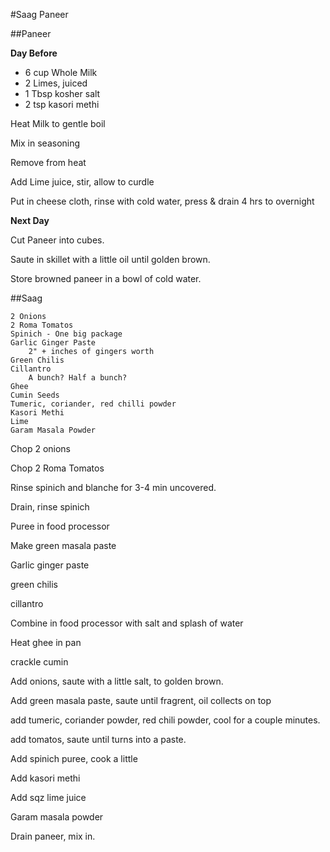 #Saag Paneer

##Paneer

**Day Before**

 * 6 cup Whole Milk
 * 2 Limes, juiced
 * 1 Tbsp kosher salt
 * 2 tsp kasori methi
 
Heat Milk to gentle boil

Mix in seasoning

Remove from heat

Add Lime juice, stir, allow to curdle

Put in cheese cloth, rinse with cold water, press & drain 4 hrs to overnight

**Next Day**

Cut Paneer into cubes.

Saute in skillet with a little oil until golden brown.

Store browned paneer in a bowl of cold water.

##Saag

	2 Onions
	2 Roma Tomatos
	Spinich - One big package
	Garlic Ginger Paste
		2" + inches of gingers worth
	Green Chilis
	Cillantro
		A bunch? Half a bunch?
	Ghee
	Cumin Seeds
	Tumeric, coriander, red chilli powder
	Kasori Methi
	Lime
	Garam Masala Powder

Chop 2 onions

Chop 2 Roma Tomatos

Rinse spinich and blanche for 3-4 min uncovered.

Drain, rinse spinich

Puree in food processor

Make green masala paste

Garlic ginger paste

green chilis

cillantro

Combine in food processor with salt and splash of water

Heat ghee in pan

crackle cumin

Add onions, saute with a little salt, to golden brown.

Add green masala paste, saute until fragrent, oil collects on top

add tumeric, coriander powder, red chili powder, cool for a couple minutes.

add tomatos, saute until turns into a paste.

Add spinich puree, cook a little

Add kasori methi

Add sqz lime juice

Garam masala powder

Drain paneer, mix in.
